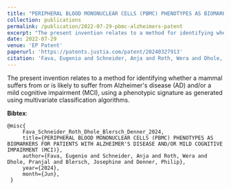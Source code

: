 ```yaml
---
title: "PERIPHERAL BLOOD MONONUCLEAR CELLS (PBMC) PHENOTYPES AS BIOMARKERS FOR PATIENTS WITH ALZHEIMER'S DISEASE AND/OR MILD COGNITIVE IMPAIRMENT (MCI)"
collection: publications
permalink: /publication/2022-07-29-pbmc-alzheimers-patent
excerpt: "The present invention relates to a method for identifying whether a mammal suffers from or is likely to suffer from Alzheimer's disease (AD) and/or a mild cognitive impairment (MCI), using a phenotypic signature as generated using multivariate classification algorithms."
date: 2022-07-29
venue: 'EP Patent'
paperurl: 'https://patents.justia.com/patent/20240327913'
citation: 'Fava, Eugenio and Schneider, Anja and Roth, Wera and Dhole, Pranjal and Blersch, Josephine and Denner, Philip. (2024). EP. Patent No.22760676.1'
---
```

The present invention relates to a method for identifying whether a mammal suffers from or is likely to suffer from Alzheimer's disease (AD) and/or a mild cognitive impairment (MCI), using a phenotypic signature as generated using multivariate classification algorithms.

**Bibtex**:

```text
@misc{
     Fava_Schneider_Roth_Dhole_Blersch_Denner_2024,
     title={PERIPHERAL BLOOD MONONUCLEAR CELLS (PBMC) PHENOTYPES AS BIOMARKERS FOR PATIENTS WITH ALZHEIMER'S DISEASE AND/OR MILD COGNITIVE IMPAIRMENT (MCI)},
     author={Fava, Eugenio and Schneider, Anja and Roth, Wera and Dhole, Pranjal and Blersch, Josephine and Denner, Philip},
     year={2024},
     month={Jun},
 }
```
